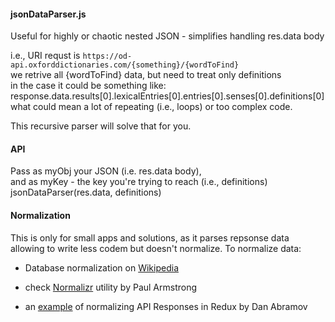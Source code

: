 #### jsonDataParser.js

Useful for highly or chaotic nested JSON - simplifies handling res.data body   

i.e., URI requst is `https://od-api.oxforddictionaries.com/{something}/{wordToFind}`  
we retrive all {wordToFind} data, but need to treat only definitions  
in the case it could be something like:  
response.data.results[0].lexicalEntries[0].entries[0].senses[0].definitions[0]  
what could mean a lot of repeating (i.e., loops) or too complex code.    
  
This recursive parser will solve that for you.

#### API
  
Pass as myObj your JSON (i.e. res.data body),  
and as myKey - the key you're trying to reach (i.e., definitions)  
jsonDataParser(res.data, definitions)  
 
#### Normalization

This is only for small apps and solutions, as it parses repsonse data allowing to write less codem but doesn't normalize.
To normalize data:
  
- Database normalization on [Wikipedia]
- check [Normalizr] utility by Paul Armstrong  
- an [example] of normalizing API Responses in Redux by Dan Abramov  

   [Wikipedia]: <https://en.wikipedia.org/wiki/Database_normalization>
   [Normalizr]: <https://github.com/paularmstrong/normalizr>
   [example]: <https://egghead.io/lessons/javascript-redux-normalizing-api-responses-with-normalizr>
